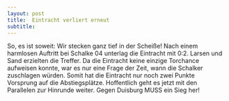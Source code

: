 ```yaml
---
layout: post
title:  Eintracht verliert erneut
subtitle:  
---
```


So, es ist soweit: Wir stecken ganz tief in der Scheiße! Nach einem harmlosen Auftritt bei Schalke 04 unterlag die Eintracht mit 0:2. Larsen und Sand erzielten die Treffer. Da die Eintracht keine einzige Torchance aufweisen konnte, war es nur eine Frage der Zeit, wann die Schalker zuschlagen würden. Somit hat die Eintracht nur noch zwei Punkte Vorsprung auf die Abstiegsplätze. Hoffentlich geht es jetzt mit den Parallelen zur Hinrunde weiter. Gegen Duisburg MUSS ein Sieg her!


